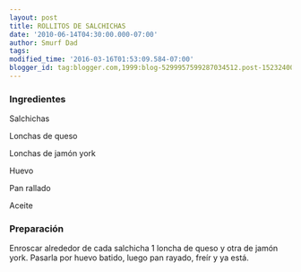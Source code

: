 ```yaml
---
layout: post
title: ROLLITOS DE SALCHICHAS
date: '2010-06-14T04:30:00.000-07:00'
author: Smurf Dad
tags: 
modified_time: '2016-03-16T01:53:09.584-07:00'
blogger_id: tag:blogger.com,1999:blog-5299957599287034512.post-1523240009725911837
---
```


<h3>Ingredientes</h3>

Salchichas

Lonchas de queso

Lonchas de jamón york

Huevo

Pan rallado

Aceite

<h3>Preparación</h3>

Enroscar alrededor de cada salchicha 1 loncha de queso y otra de jamón york. Pasarla por huevo batido, luego pan rayado, freír y ya está.

